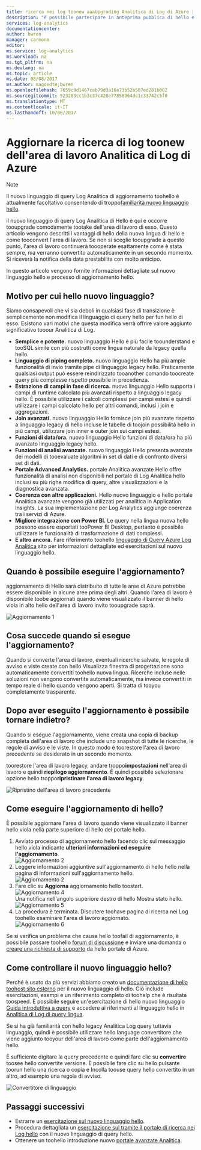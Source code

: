 ```yaml
---
title: ricerca nei log toonew aaaUpgrading Analitica di Log di Azure | Documenti Microsoft
description: "è possibile partecipare in anteprima pubblica di hello e il nuovo linguaggio di query Log Analitica di Hello è quasi.  Questo articolo vengono descritti i vantaggi di hello della nuova lingua di hello e come tooconvert l'area di lavoro."
services: log-analytics
documentationcenter: 
author: bwren
manager: carmonm
editor: 
ms.service: log-analytics
ms.workload: na
ms.tgt_pltfrm: na
ms.devlang: na
ms.topic: article
ms.date: 08/08/2017
ms.author: magoedte;bwren
ms.openlocfilehash: 7659c9d1467cab79d3a16e73b52b507ed281b002
ms.sourcegitcommit: 523283cc1b3c37c428e77850964dc1c33742c5f0
ms.translationtype: MT
ms.contentlocale: it-IT
ms.lasthandoff: 10/06/2017
---
```

# <a name="upgrade-your-azure-log-analytics-workspace-toonew-log-search"></a>Aggiornare la ricerca di log toonew dell'area di lavoro Analitica di Log di Azure

> [!NOTE]
> Il nuovo linguaggio di query Log Analitica di aggiornamento toohello è attualmente facoltativo consentendo di troppo[familiarità nuovo linguaggio hello](https://go.microsoft.com/fwlink/?linkid=856078).  

il nuovo linguaggio di query Log Analitica di Hello è qui e occorre tooupgrade comodamente tootake dell'area di lavoro di esso.  Questo articolo vengono descritti i vantaggi di hello della nuova lingua di hello e come tooconvert l'area di lavoro.  Se non si sceglie tooupgrade a questo punto, l'area di lavoro continuerà toooperate esattamente come è stata sempre, ma verranno convertito automaticamente in un secondo momento.  Si riceverà la notifica della data prestabilita con molto anticipo.

In questo articolo vengono fornite informazioni dettagliate sul nuovo linguaggio hello e processo di aggiornamento hello.

## <a name="why-hello-new-language"></a>Motivo per cui hello nuovo linguaggio?
Siamo consapevoli che vi sia deboli in qualsiasi fase di transizione è semplicemente non modifica il linguaggio di query hello per fun hello di esso.  Esistono vari motivi che questa modifica verrà offrire valore aggiunto significativo tooour Analitica di Log.

- **Semplice e potente.** nuovo linguaggio Hello è più facile toounderstand e tooSQL simile con più costrutti come lingua naturale da legacy quella hello.
- **Linguaggio di piping completo.**  nuovo linguaggio Hello ha più ampie funzionalità di invio tramite pipe di linguaggio legacy hello.  Praticamente qualsiasi output può essere reindirizzato tooanother comando toocreate query più complesse rispetto possibile in precedenza.
- **Estrazione di campi in fase di ricerca.**  nuovo linguaggio Hello supporta i campi di runtime calcolato più avanzati rispetto a linguaggio legacy hello.  È possibile utilizzare i calcoli complessi per campi estesi e quindi utilizzare i campi calcolato hello per altri comandi, inclusi i join e aggregazioni.
- **Join avanzati.**  nuovo linguaggio Hello fornisce join più avanzate rispetto a linguaggio legacy di hello incluse le tabelle di toojoin possibilità hello in più campi, utilizzare join inner e outer join sui campi estesi.
- **Funzioni di data/ora.**  nuovo linguaggio Hello funzioni di data/ora ha più avanzato linguaggio legacy hello.
- **Funzioni di analisi avanzate.**  nuovo linguaggio Hello presenta avanzate dei modelli di tooevaluate algoritmi in set di dati e di confronto diversi set di dati.
- **Portale Advanced Analytics.**  portale Analitica avanzate Hello offre funzionalità di analisi non disponibili nel portale di Log Analitica hello inclusi su più righe modifica di query, altre visualizzazioni e la diagnostica avanzata.
- **Coerenza con altre applicazioni.**  Hello nuovo linguaggio e hello portale Analitica avanzate vengono già utilizzati per analitica in Application Insights.  La sua implementazione per Log Analytics aggiunge coerenza tra i servizi di Azure.
- **Migliore integrazione con Power BI.** Le query nella lingua nuova hello possono essere esportati tooPower BI Desktop, pertanto è possibile utilizzare le funzionalità di trasformazione di dati complessi.
- **E altro ancora.** Fare riferimento toohello [linguaggio di Query Azure Log Analitica](https://docs.loganalytics.io) sito per informazioni dettagliate ed esercitazioni sul nuovo linguaggio hello.


## <a name="when-can-i-upgrade"></a>Quando è possibile eseguire l'aggiornamento?
aggiornamento di Hello sarà distribuito di tutte le aree di Azure potrebbe essere disponibile in alcune aree prima degli altri.  Quando l'area di lavoro è disponibile toobe aggiornati quando viene visualizzato il banner di hello viola in alto hello dell'area di lavoro invito tooupgrade saprà.

![Aggiornamento 1](media/log-analytics-log-search-upgrade/upgrade-01a.png)

## <a name="what-happens-when-i-upgrade"></a>Cosa succede quando si esegue l'aggiornamento?
Quando si converte l'area di lavoro, eventuali ricerche salvate, le regole di avviso e viste create con hello Visualizza finestra di progettazione sono automaticamente convertiti toohello nuova lingua.  Ricerche incluse nelle soluzioni non vengono convertite automaticamente, ma invece convertiti in tempo reale di hello quando vengono aperti.  Si tratta di tooyou completamente trasparente.

## <a name="can-i-go-back-after-i-upgrade"></a>Dopo aver eseguito l'aggiornamento è possibile tornare indietro?
Quando si esegue l'aggiornamento, viene creata una copia di backup completa dell'area di lavoro che include uno snapshot di tutte le ricerche, le regole di avviso e le viste.  In questo modo è toorestore l'area di lavoro precedente se desiderato in un secondo momento.

toorestore l'area di lavoro legacy, andare troppo**impostazioni** nell'area di lavoro e quindi **riepilogo aggiornamento**.  È quindi possibile selezionare opzione hello troppo**ripristinare l'area di lavoro legacy**.  

![Ripristino dell'area di lavoro precedente](media/log-analytics-log-search-upgrade/restore-legacy-b.png)

## <a name="how-do-i-perform-hello-upgrade"></a>Come eseguire l'aggiornamento di hello?
È possibile aggiornare l'area di lavoro quando viene visualizzato il banner hello viola nella parte superiore di hello del portale hello.  

1.  Avviato processo di aggiornamento hello facendo clic sul messaggio hello viola indicante **ulteriori informazioni ed eseguire l'aggiornamento**.<br>![Aggiornamento 2](media/log-analytics-log-search-upgrade/upgrade-01a.png)<br>
2.  Leggere informazioni aggiuntive sull'aggiornamento di hello hello nella pagina di informazioni sull'aggiornamento hello.<br>![Aggiornamento 2](media/log-analytics-log-search-upgrade/upgrade-03.png)<br>
3.  Fare clic su **Aggiorna** aggiornamento hello toostart.<br>![Aggiornamento 4](media/log-analytics-log-search-upgrade/upgrade-04.png)<br>Una notifica nell'angolo superiore destro di hello Mostra stato hello.<br>![Aggiornamento 5](media/log-analytics-log-search-upgrade/upgrade-05.png)
4.  La procedura è terminata.  Discutere toohave pagina di ricerca nei Log toohello esaminare l'area di lavoro aggiornato.<br>![Aggiornamento 6](media/log-analytics-log-search-upgrade/upgrade-06.png)<br>

Se si verifica un problema che causa hello toofail di aggiornamento, è possibile passare toohello [forum di discussione](https://social.msdn.microsoft.com/Forums/azure/home?forum=opinsights) e inviare una domanda o [creare una richiesta di supporto](../azure-supportability/how-to-create-azure-support-request.md) da hello portale di Azure.

## <a name="how-do-i-learn-hello-new-language"></a>Come controllare il nuovo linguaggio hello?
Perché è usato da più servizi abbiamo creato un [documentazione di hello toohost sito esterno](https://docs.loganalytics.io/) per il nuovo linguaggio di hello.  Ciò include esercitazioni, esempi e un riferimento completo di toohelp che è risultata toospeed. È possibile seguire un'esercitazione di hello nuovo linguaggio [Guida introduttiva a query](https://go.microsoft.com/fwlink/?linkid=856078) e accedere ai riferimenti al linguaggio hello in [Analitica di Log di query lingua](https://go.microsoft.com/fwlink/?linkid=856079).  

Se si ha già familiarità con hello legacy Analitica Log query tuttavia linguaggio, quindi è possibile utilizzare hello language convertitore che viene aggiunto tooyour dell'area di lavoro come parte dell'aggiornamento hello.

È sufficiente digitare la query precedente e quindi fare clic su **convertire** toosee hello convertite versione.  È possibile fare clic su hello pulsante toorun hello una ricerca o copia e Incolla toouse query hello convertito in un altro, ad esempio una regola di avviso.

![Convertitore di linguaggio](media/log-analytics-log-search-upgrade/language-converter.png)


## <a name="next-steps"></a>Passaggi successivi
- Estrarre un [esercitazione sul nuovo linguaggio hello](https://go.microsoft.com/fwlink/?linkid=856078).
- Procedura dettagliata un [esercitazione sul tramite il portale di ricerca nei Log hello](log-analytics-log-search-log-search-portal.md) con il nuovo linguaggio di query hello.
- Ottenere un toohello introduzione nuovo [portale avanzate Analitica](https://go.microsoft.com/fwlink/?linkid=856587).
